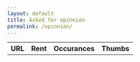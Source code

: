 ```yaml
---
layout: default
title: Asked for opinnion 
permalink: /opinnion/
---
```


<table style="margin: 10px auto 0px auto;">
    <tr>
        <th>URL</th>
        <th>Rent</th>
        <th>Occurances</th>
        <th>Thumbs</th>
    </tr>
</table>

<script src="\assets\jquery\jquery-3.3.1.min.js"></script>

<!-- <script type = "text/javascript">   -->
<!-- <script>  
    sendOpinion(positive) {   
        alert("how are you");  
    }  
</script>   -->

<script>
    $.ajax(
        {
            "headers": { 
                "Accept": "application/json",
                "Content-Type": "application/json"
            },    
            "dataType": "json",
            "type": "GET",
            "url": "http://150.254.40.14:8080/urlData",
            "xhrFields": {
             "withCredentials": true
            },
            "success": function(response)
            {
                if (response["status"] != "ok")
                {
                    alert("Niezgodność cookies: " + response["status"]);
                    window.location.href = "../";
                }
                else
                {
                    for (var row in response){
                        alert(row + "->"+JSON.stringify(response[row]))
                        $("table").append("<tr> <td>"+JSON.stringify(response[row]["url"]).slice(1,-1)+"<td>"+JSON.stringify(response[row]["rating"])+"</td>"+"<td>"+JSON.stringify(response[row]["occurrences"])+"</td> <td> <button class='thumb-up' onclick='sendOpinion(True)'></button> <button class='thumb-down' onclick='sendOpinion(False)'></button></td></tr>")
                        }
                }
            }
        });
</script>
